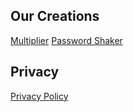 ## Our Creations
<a href="/multiplier">Multiplier</a>
<a href="/passwordshaker">Password Shaker</a>

## Privacy
<a href="/privacy">Privacy Policy</a>
